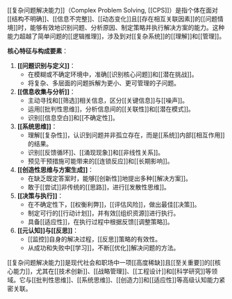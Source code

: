 [[复杂问题解决能力]]（Complex Problem Solving, [[CPS]]）是指个体在面对[[结构不明确]]、[[信息不完整]]、[[动态变化]]且[[存在相互关联因素]]的[[问题情境]]时，能够有效地识别问题、分析原因、制定策略并执行解决方案的能力。这种能力超越了简单问题的[[逻辑推理]]，涉及到对[[复杂系统]]的[[理解]]和[[管理]]。

**核心特征与构成要素**：
1.  **[[问题识别与定义]]**：
    *   在模糊或不确定环境中，准确[[识别核心问题]]和[[潜在挑战]]。
    *   将复杂、多层面的问题拆解为更小、更可管理的子问题。
2.  **[[信息收集与分析]]**：
    *   主动寻找和[[筛选]]相关信息，区分[[关键信息]]与[[噪声]]。
    *   运用[[批判性思维]]，分析信息间的[[关联性]]和[[潜在模式]]。
    *   识别[[信息空白]]和[[不确定性]]。
3.  **[[系统思维]]**：
    *   理解[[复杂性]]，认识到问题并非孤立存在，而是[[系统]]内部[[相互作用]]的结果。
    *   识别[[反馈循环]]、[[涌现现象]]和[[非线性关系]]。
    *   预见干预措施可能带来的[[连锁反应]]和[[长期影响]]。
4.  **[[创造性思维与方案生成]]**：
    *   在缺乏既定答案时，能够[[创新性]]地提出多种[[解决方案]]。
    *   敢于[[尝试]]非传统的[[思路]]，进行[[发散性思维]]。
5.  **[[决策与执行]]**：
    *   在不确定性下，[[权衡利弊]]，[[评估风险]]，做出最佳[[决策]]。
    *   制定可行的[[行动计划]]，并有效[[组织资源]]进行执行。
    *   具备[[适应性]]，在执行过程中根据反馈[[调整策略]]。
6.  **[[元认知]]与[[反思]]**：
    *   [[监控]]自身的解决过程，[[反思]]策略的有效性。
    *   从成功和失败中[[学习]]，不断[[优化]]解决问题的方法。

[[复杂问题解决能力]]是现代社会和职场中一项[[高度稀缺]]且[[至关重要]]的[[核心能力]]，尤其在[[技术创新]]、[[战略管理]]、[[工程设计]]和[[科学研究]]等领域。它与[[批判性思维]]、[[系统思维]]、[[创造力]]和[[适应性]]等高级认知能力紧密关联。